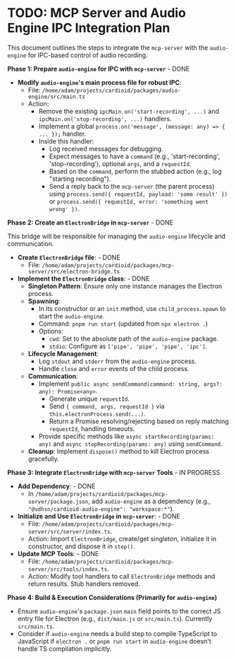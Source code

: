 # TODO: MCP Server and Audio Engine IPC Integration Plan

This document outlines the steps to integrate the `mcp-server` with the `audio-engine` for IPC-based control of audio recording.

**Phase 1: Prepare `audio-engine` for IPC with `mcp-server`** - DONE

*   **Modify `audio-engine`'s main process file for robust IPC**:
    *   File: `/home/adam/projects/cardioid/packages/audio-engine/src/main.ts`
    *   Action:
        *   Remove the existing `ipcMain.on('start-recording', ...)` and `ipcMain.on('stop-recording', ...)` handlers.
        *   Implement a global `process.on('message', (message: any) => { ... });` handler.
        *   Inside this handler:
            *   Log received messages for debugging.
            *   Expect messages to have a `command` (e.g., 'start-recording', 'stop-recording'), optional `args`, and a `requestId`.
            *   Based on the `command`, perform the stubbed action (e.g., log "starting recording").
            *   Send a reply back to the `mcp-server` (the parent process) using `process.send({ requestId, payload: 'some result' })` or `process.send({ requestId, error: 'something went wrong' })`.

**Phase 2: Create an `ElectronBridge` in `mcp-server`** - DONE

This bridge will be responsible for managing the `audio-engine` lifecycle and communication.

*   **Create `ElectronBridge` file**: - DONE
    *   File: `/home/adam/projects/cardioid/packages/mcp-server/src/electron-bridge.ts`
*   **Implement the `ElectronBridge` class**: - DONE
    *   **Singleton Pattern**: Ensure only one instance manages the Electron process.
    *   **Spawning**:
        *   In its constructor or an `init` method, use `child_process.spawn` to start the `audio-engine`.
        *   Command: `pnpm run start` (updated from `npx electron .`)
        *   Options:
            *   `cwd`: Set to the absolute path of the `audio-engine` package.
            *   `stdio`: Configure as `['pipe', 'pipe', 'pipe', 'ipc']`.
    *   **Lifecycle Management**:
        *   Log `stdout` and `stderr` from the `audio-engine` process.
        *   Handle `close` and `error` events of the child process.
    *   **Communication**:
        *   Implement `public async sendCommand(command: string, args?: any): Promise<any>`.
            *   Generate unique `requestId`.
            *   Send `{ command, args, requestId }` via `this.electronProcess.send(...)`.
            *   Return a Promise resolving/rejecting based on reply matching `requestId`, handling timeouts.
        *   Provide specific methods like `async startRecording(params: any)` and `async stopRecording(params: any)` using `sendCommand`.
    *   **Cleanup**: Implement `dispose()` method to kill Electron process gracefully.

**Phase 3: Integrate `ElectronBridge` with `mcp-server` Tools** - IN PROGRESS

*   **Add Dependency**: - DONE
    *   In `/home/adam/projects/cardioid/packages/mcp-server/package.json`, add `audio-engine` as a dependency (e.g., `"@vdhsn/cardioid-audio-engine": "workspace:*"`).
*   **Initialize and Use `ElectronBridge` in `mcp-server`**: - DONE
    *   File: `/home/adam/projects/cardioid/packages/mcp-server/src/server/index.ts`.
    *   Action: Import `ElectronBridge`, create/get singleton, initialize it in constructor, and dispose it in `stop()`.
*   **Update MCP Tools**: - DONE
    *   File: `/home/adam/projects/cardioid/packages/mcp-server/src/tools/index.ts`.
    *   Action: Modify tool handlers to call `ElectronBridge` methods and return results. Stub handlers removed.

**Phase 4: Build & Execution Considerations (Primarily for `audio-engine`)**

*   Ensure `audio-engine`'s `package.json` `main` field points to the correct JS entry file for Electron (e.g., `dist/main.js` or `src/main.ts`). Currently `src/main.ts`.
*   Consider if `audio-engine` needs a build step to compile TypeScript to JavaScript if `electron .` or `pnpm run start` in `audio-engine` doesn't handle TS compilation implicitly.
